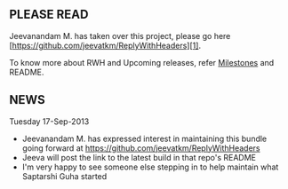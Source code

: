 PLEASE READ
-----------
Jeevanandam M. has taken over this project, please go here [https://github.com/jeevatkm/ReplyWithHeaders][1].

To know more about RWH and Upcoming releases, refer [Milestones][2] and README.

NEWS
----
Tuesday 17-Sep-2013
* Jeevanandam M. has expressed interest in maintaining this bundle going forward at https://github.com/jeevatkm/ReplyWithHeaders
* Jeeva will post the link to the latest build in that repo's README
* I'm very happy to see someone else stepping in to help maintain what Saptarshi Guha started

[1]: https://github.com/jeevatkm/ReplyWithHeaders
[2]: https://github.com/jeevatkm/ReplyWithHeaders/issues/milestones?page=1&sort=due_date
